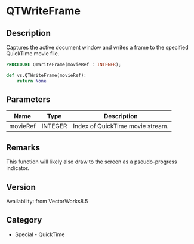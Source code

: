 # QTWriteFrame

## Description
Captures the active document window and writes a frame to the specified QuickTime movie file.

```pascal
PROCEDURE QTWriteFrame(movieRef : INTEGER);
```

```python
def vs.QTWriteFrame(movieRef):
    return None
```

## Parameters
|Name|Type|Description|
|---|---|---|
|movieRef|INTEGER|Index of QuickTime movie stream.|

## Remarks
This function will likely also draw to the screen as a pseudo-progress indicator.

## Version
Availability: from VectorWorks8.5

## Category
* Special - QuickTime


